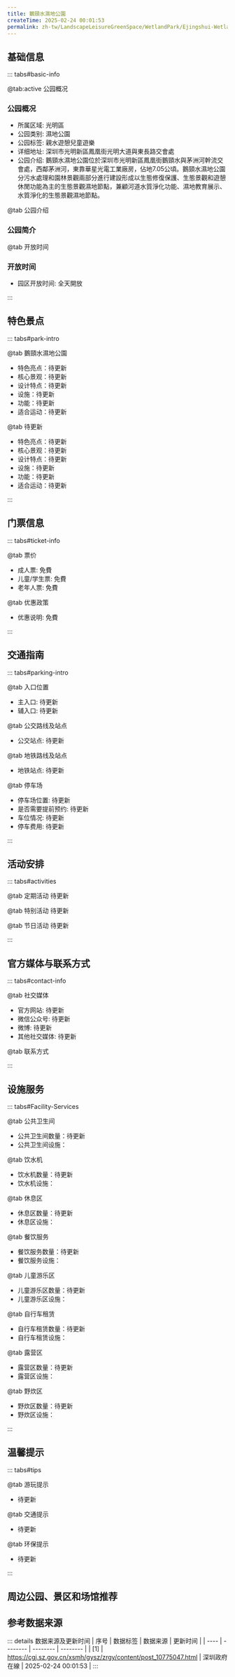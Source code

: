 ```yaml
---
title: 鵝頸水濕地公園
createTime: 2025-02-24 00:01:53
permalink: zh-tw/LandscapeLeisureGreenSpace/WetlandPark/Ejingshui-Wetland-Park/
---
```



<script setup>
import ImageSwiper from '/.vuepress/theme/components/ImageSwiper.vue'
// 轮播图数据
const swiperItems = [
    {
                link: 'https://cgj.sz.gov.cn/img/4/4005/4005880/10775047.png',
                title: '鵝頸水濕地公園',
                description: '',
                author: '深圳政府在線',
                date: '2025/02/25'
                },
  {
                link: 'https://cgj.sz.gov.cn/img/4/4005/4005880/10775047.png',
                title: '鵝頸水濕地公園',
                description: '',
                author: '深圳政府在線',
                date: '2025/02/25'
                }
]
// 配置项
const swiperConfig = {
  height: 500,
  showInfo: true
}
</script>
<!-- 轮播图组件 -->
<ImageSwiper :items="swiperItems" :config="swiperConfig" />



## 基础信息

::: tabs#basic-info

@tab:active 公园概况
### 公园概况
- 所属区域: 光明區
- 公园类别: 濕地公園
- 公园标签: 親水遊憩兒童遊樂
- 详细地址: 深圳市光明新區鳳凰街光明大道與東長路交會處
- 公园介绍: 鵝頸水濕地公園位於深圳市光明新區鳳凰街鵝頸水與茅洲河幹流交會處，西鄰茅洲河，東靠華星光電工業廠房，佔地7.05公頃。鵝頸水濕地公園分污水處理和園林景觀兩部分進行建設形成以生態修復保護、生態景觀和遊憩休閒功能為主的生態景觀濕地節點，兼顧河道水質淨化功能、濕地教育展示、水質淨化的生態景觀濕地節點。

@tab 公园介绍
### 公园简介
@tab 开放时间
### 开放时间
- 园区开放时间: 全天開放

:::

## 特色景点

::: tabs#park-intro

@tab 鵝頸水濕地公園
<ImageCard
image="https://cgj.sz.gov.cn/images/index20230710_1.png"
    title="鵝頸水濕地公園"
    description="園林景觀節點共有9個，分別為濕地科普中心、花溪疊瀑、觀鳥亭、冠雲落影、曲港匯芳、漁鼓道情、荷塘月色、盎然情趣、碧波景觀；植物品種共有105種，其中水生植物13種，喬草灌木62種，地被類30種；類有小葉欖仁、秋楓、宮粉紫荊、樸樹等，地被類有雪茄化、軟枝黃蟬、琴葉珊瑚、蜘蛛蘭、蘭花草、大葉油草等。"
    date=""
    author="深圳政府在線"
/>


- 特色亮点：待更新
- 核心景观：待更新
- 设计特点：待更新
- 设施：待更新
- 功能：待更新
- 适合运动：待更新

@tab 待更新
<ImageCard
image="https://cgj.sz.gov.cn/images/index20230710_1.png"
    title="鵝頸水濕地公園"
    description="園林景觀節點共有9個，分別為濕地科普中心、花溪疊瀑、觀鳥亭、冠雲落影、曲港匯芳、漁鼓道情、荷塘月色、盎然情趣、碧波景觀；植物品種共有105種，其中水生植物13種，喬草灌木62種，地被類30種；類有小葉欖仁、秋楓、宮粉紫荊、樸樹等，地被類有雪茄化、軟枝黃蟬、琴葉珊瑚、蜘蛛蘭、蘭花草、大葉油草等。"
    date=""
    author="深圳政府在線"
/>


- 特色亮点：待更新
- 核心景观：待更新
- 设计特点：待更新
- 设施：待更新
- 功能：待更新
- 适合运动：待更新

:::

## 门票信息

::: tabs#ticket-info

@tab 票价
- 成人票: 免費
- 儿童/学生票: 免費
- 老年人票: 免費

@tab 优惠政策
- 优惠说明: 免費

:::

## 交通指南

::: tabs#parking-intro

@tab 入口位置
- 主入口: 待更新
- 辅入口: 待更新

@tab 公交路线及站点
- 公交站点: 待更新

@tab 地铁路线及站点
- 地铁站点: 待更新

@tab 停车场
- 停车场位置: 待更新
- 是否需要提前预约: 待更新
- 车位情况: 待更新
- 停车费用: 待更新

:::

## 活动安排

::: tabs#activities

@tab 定期活动
待更新

@tab 特别活动
待更新

@tab 节日活动
待更新

:::

## 官方媒体与联系方式

::: tabs#contact-info

@tab 社交媒体
- 官方网站: 待更新
- 微信公众号: 待更新
- 微博: 待更新
- 其他社交媒体: 待更新

@tab 联系方式

:::

## 设施服务

::: tabs#Facility-Services

@tab 公共卫生间
- 公共卫生间数量：待更新
- 公共卫生间设施：

@tab 饮水机
- 饮水机数量：待更新
- 饮水机设施：

@tab 休息区
- 休息区数量：待更新
- 休息区设施：

@tab 餐饮服务
- 餐饮服务数量：待更新
- 餐饮服务设施：

@tab 儿童游乐区
- 儿童游乐区数量：待更新
- 儿童游乐区设施：

@tab 自行车租赁
- 自行车租赁数量：待更新
- 自行车租赁设施：

@tab 露营区
- 露营区数量：待更新
- 露营区设施：

@tab 野炊区
- 野炊区数量：待更新
- 野炊区设施：

:::

## 温馨提示

::: tabs#tips

@tab 游玩提示
- 待更新

@tab 交通提示
- 待更新

@tab 环保提示
- 待更新

:::

## 周边公园、景区和场馆推荐

<CardGrid>
  <ImageCard
        image="https://cgj.sz.gov.cn/img/4/4005/4005884/10775057.png"
        title="樓村濕地公園"
        description="樓村濕地公園（又稱茅洲河人工濕地公園）位於新湖街道樓村社區，北接新陂頭河，南臨公常路，西至龍大高速，東至龍大高速樓村收費站，佔地約8.7公頃。樓村濕地公園定位以"
        href="zh-tw/LandscapeLeisureGreenSpace/WetlandPark/Loucun Wetland Park"
        author="深圳政府在線"
        date="2025/01/02"
      />
      <ImageCard
        image="https://cgj.sz.gov.cn/img/4/4005/4005884/10775057.png"
        title="樓村濕地公園"
        description="樓村濕地公園（又稱茅洲河人工濕地公園）位於新湖街道樓村社區，北接新陂頭河，南臨公常路，西至龍大高速，東至龍大高速樓村收費站，佔地約8.7公頃。樓村濕地公園定位以"
        href="zh-tw/LandscapeLeisureGreenSpace/WetlandPark/Loucun Wetland Park"
        author="深圳政府在線"
        date="2025/01/02"
      />
    </CardGrid>


## 参考数据来源

::: details 数据来源及更新时间
| 序号 | 数据标签 | 数据来源 | 更新时间 |
| ---- | -------- | -------- | -------- |
| [1] | https://cgj.sz.gov.cn/xsmh/gysz/zrgy/content/post_10775047.html | 深圳政府在線 | 2025-02-24 00:01:53 |
:::

